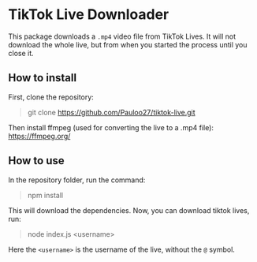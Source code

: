 # TikTok Live Downloader

This package downloads a `.mp4` video file from TikTok Lives. It will not download the whole live,
but from when you started the process until you close it.

## How to install

First, clone the repository:

> git clone https://github.com/Pauloo27/tiktok-live.git

Then install ffmpeg (used for converting the live to a .mp4 file): https://ffmpeg.org/

## How to use

In the repository folder, run the command:

> npm install

This will download the dependencies. Now, you can download tiktok lives, run:

> node index.js \<username\>

Here the `<username>` is the username of the live, without the `@` symbol.
